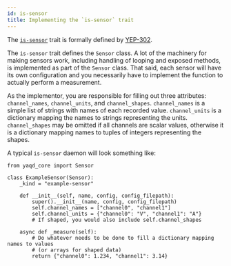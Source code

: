 ```yaml
---
id: is-sensor
title: Implementing the `is-sensor` trait
---
```


The [`is-sensor`](https://yaq.fyi/traits/is-sensor) trait is formally defined by [YEP-302](https://yeps.yaq.fyi/302).

The `is-sensor` trait defines the `Sensor` class. A lot of the machinery
for making sensors work, including handling of looping and exposed
methods, is implemented as part of the `Sensor` class. That said, each
sensor will have its own configuration and you necessarily have to
implement the function to actually perform a measurement.

As the implementor, you are responsible for filling out three
attributes: `channel_names`, `channel_units`, and `channel_shapes`.
`channel_names` is a simple list of strings with names of each recorded
value. `channel_units` is a dictionary mapping the names to strings
representing the units. `channel_shapes` may be omitted if all channels
are scalar values, otherwise it is a dictionary mapping names to tuples
of integers representing the shapes.

A typical `is-sensor` daemon will look something like:

```
from yaqd_core import Sensor

class ExampleSensor(Sensor):
    _kind = "example-sensor"

    def __init__(self, name, config, config_filepath):
        super().__init__(name, config, config_filepath)
	    self.channel_names = ["channel0", "channel1"]
	    self.channel_units = {"channel0": "V", "channel1": "A"}
	    # If shaped, you would also include self.channel_shapes

    async def _measure(self):
        # Do whatever needs to be done to fill a dictionary mapping names to values
	    # (or arrays for shaped data)
	    return {"channel0": 1.234, "channel1": 3.14}
```

